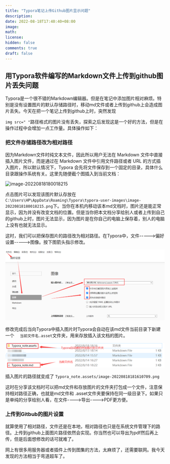 ```yaml
---
title: "Typora笔记上传Github图片显示问题"
description: 
date: 2022-08-18T17:40:40+08:00
image: 
math: 
license: 
hidden: false
comments: true
draft: false
---
```




## 用Typora软件编写的Markdown文件上传到github图片丢失问题



Typora是一个很不错的Markdown编辑器。但是在笔记中添加图片相对麻烦。特别是没有设置图片的默认存储路径时，移动md文件或者上传到github上会造成图片丢失。今天在把一个笔记上传到github上时，突然发现

`img src=" "`路径格式的图片没有丢失，探索之后发现这是一个好的方法，但是在操作过程中会增加一点工作量。具体操作如下：



### 把文件存储路径改为相对路径

因为Markdown文件时纯文本文件，因此所以用户无法在 Markdown 文件中直接插入图片文件，而是通过在 Markdown 文件中引用文件路径或者 URL 的方式插入图片，所以默认情况下，Typora 会先将文件保存到一个固定的目录，具体什么目录跟操作系统有关。这里先随便截个图插入到当前文档：

![image-20220818180018215](C:\Users\HP\AppData\Roaming\Typora\typora-user-images\image-20220818180018215.png)

点击图片可以发现该图片默认存放在`C:\Users\HP\AppData\Roaming\Typora\typora-user-images\image-20220818180018215.png`下。当你在本机内移动该本md文档时，图片还是能正常显示，因为并没有改变文档的位置。但是当你把本文档分享给别人或者上传到自己的github上时，图片无法显示，因为图片是在你自己的电脑上保存着，别人的电脑上没有也就无法显示。

这时，我们可以把保存图片的路径改为相对路径。在Typora中，文件----->偏好设置----->图像。按下图箭头指示修改。

![image-20220818181610709](Typora_note.assets/image-20220818181610709.png)

修改完成后当向Typora中插入图片时Typora会自动在该md文件当前目录下新建一个 `  当前文件名.asset`文件夹，用来存放插入该文档的图片。

![image-20220818182553316](Typora_note.assets/image-20220818182553316.png)

插入图片的路径就变成了 `Typora_note.assets/image-20220818181610709.png`

这时在分享该文档时可以把md文件和存放图片的文件夹打包成一个文件，注意保持相对路径正确，也就是md文件和   .asset文件夹要保持在同一级目录下。如果只是单纯的分享给别人看，在文件---->导出---->PDF更方便。



### 上传到Gitbub的图片设置

就算使用了相对路径，文件还是在本地，相对路径也只是在系统文件管理下的路径。上传到github上面图片路径依然会实现。你当然也可以导出为pdf然后再上传，但是后面想修改的话可就难了。

网上有很多用服务器或者插件上传到图集的方法，太麻烦了，还需要联网。我今天发现的方法相当于弯道超车了。



